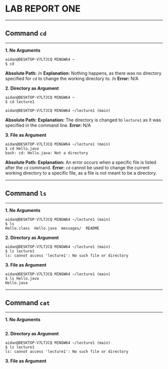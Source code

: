 # LAB REPORT ONE

---
## Command `cd`
---

**1. No Arguments**
```
aidan@DESKTOP-V7LTJCQ MINGW64 ~
$ cd
```
**Absolute Path:** /n
**Explanation:** Nothing happens, as there was no directory specified for `cd` to change the working directory to. /n
**Error:** N/A

**2. Directory as Argument**
```
aidan@DESKTOP-V7LTJCQ MINGW64 ~
$ cd lecture1

aidan@DESKTOP-V7LTJCQ MINGW64 ~/lecture1 (main)
```
**Absolute Path:**
**Explanation:** The directory is changed to `lecture1` as it was specified in the command line. 
**Error:** N/A

**3. File as Argument**
```
aidan@DESKTOP-V7LTJCQ MINGW64 ~/lecture1 (main)
$ cd Hello.java
bash: cd: Hello.java: Not a directory
```
**Absolute Path:**
**Explanation:** An error occurs when a specific file is listed after the `cd` command. 
**Error:** `cd` cannot be used to change the current working directory to a specific file, as a file is not meant to be a directory. 

---
## Command `ls`
---

**1. No Arguments**
```
aidan@DESKTOP-V7LTJCQ MINGW64 ~/lecture1 (main)
$ ls
Hello.class  Hello.java  messages/  README
```

**2. Directory as Argument**
```
aidan@DESKTOP-V7LTJCQ MINGW64 ~/lecture1 (main)
$ ls lecture1
ls: cannot access 'lecture1': No such file or directory
```

**3. File as Argument**
```
aidan@DESKTOP-V7LTJCQ MINGW64 ~/lecture1 (main)
$ ls Hello.java
Hello.java
```

---
## Command `cat`
---

**1. No Arguments**
```

```

**2. Directory as Argument**
```
aidan@DESKTOP-V7LTJCQ MINGW64 ~/lecture1 (main)
$ ls lecture1
ls: cannot access 'lecture1': No such file or directory
```

**3. File as Argument**
```

